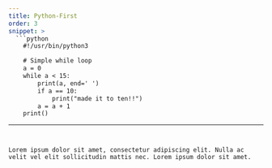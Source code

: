 ```yaml
---
title: Python-First
order: 3
snippet: >
  ```python
    #!/usr/bin/python3

    # Simple while loop
    a = 0
    while a < 15:
        print(a, end=' ')
        if a == 10:
            print("made it to ten!!")
        a = a + 1
    print()
  ```
---
```


Lorem ipsum dolor sit amet, consectetur adipiscing elit. Nulla ac velit vel elit sollicitudin mattis nec. Lorem ipsum dolor sit amet.
